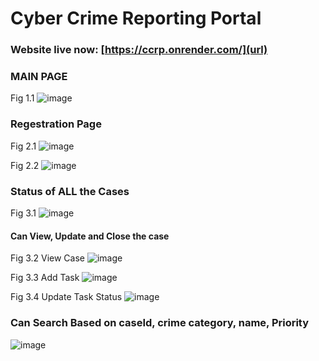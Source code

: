 # Cyber Crime Reporting Portal

### Website live now: [https://ccrp.onrender.com/](url)

### MAIN PAGE
Fig 1.1
![image](https://github.com/MihirShah07/CCRP/assets/92981484/bb7d201c-246b-4aec-a546-b0bbc1d74287)

### Regestration Page
Fig 2.1
![image](https://github.com/MihirShah07/CCRP/assets/92981484/8ff243b0-e2e5-45e9-8b39-6bda108079df)

Fig 2.2
![image](https://github.com/MihirShah07/CCRP/assets/92981484/f866b26f-9b54-4a9e-982b-717e19277c07)

### Status of ALL the Cases
Fig 3.1
![image](https://github.com/MihirShah07/CCRP/assets/92981484/789455df-9a9f-49b1-a74d-6942e1c83c4a)

#### Can View, Update and Close the case
Fig 3.2 View Case
![image](https://github.com/MihirShah07/CCRP/assets/92981484/15621eb3-ee6f-4452-8191-db8d67130cce)

Fig 3.3 Add Task
![image](https://github.com/MihirShah07/CCRP/assets/92981484/91de235c-2464-47eb-a175-80aabecbcce6)

Fig 3.4 Update Task Status
![image](https://github.com/MihirShah07/CCRP/assets/92981484/b1cf2e79-c05d-4436-9c13-3d40772bf93f)

### Can Search Based on caseId, crime category, name, Priority
![image](https://github.com/MihirShah07/CCRP/assets/92981484/4586716c-c079-45d6-9755-9c7237d34217)
